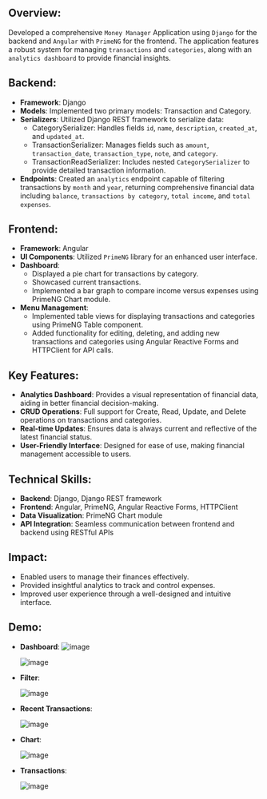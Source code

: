 ## **Overview**:
Developed a comprehensive `Money Manager` Application using `Django` for the backend and `Angular` with `PrimeNG` for the frontend. The application features a robust system for managing `transactions` and `categories`, along with an `analytics dashboard` to provide financial insights.

## **Backend**:

- **Framework**: Django
- **Models**: Implemented two primary models: Transaction and Category.
- **Serializers**: Utilized Django REST framework to serialize data:
  - CategorySerializer: Handles fields `id`, `name`, `description`, `created_at`, and `updated_at`.
  - TransactionSerializer: Manages fields such as `amount`, `transaction_date`, `transaction_type`, `note`, and `category`.
  - TransactionReadSerializer: Includes nested `CategorySerializer` to provide detailed transaction information.
- **Endpoints**: Created an `analytics` endpoint capable of filtering transactions by `month` and `year`, returning comprehensive financial data including `balance`, `transactions by category`, `total income`, and `total expenses`.

## **Frontend**:

- **Framework**: Angular
- **UI Components**: Utilized `PrimeNG` library for an enhanced user interface.
- **Dashboard**:
  - Displayed a pie chart for transactions by category.
  - Showcased current transactions.
  - Implemented a bar graph to compare income versus expenses using PrimeNG Chart module.
- **Menu Management**:
  - Implemented table views for displaying transactions and categories using PrimeNG Table component.
  - Added functionality for editing, deleting, and adding new transactions and categories using Angular Reactive Forms and HTTPClient for API calls.
    
## **Key Features**:

- **Analytics Dashboard**: Provides a visual representation of financial data, aiding in better financial decision-making.
- **CRUD Operations**: Full support for Create, Read, Update, and Delete operations on transactions and categories.
- **Real-time Updates**: Ensures data is always current and reflective of the latest financial status.
- **User-Friendly Interface**: Designed for ease of use, making financial management accessible to users.
  
## **Technical Skills**:

- **Backend**: Django, Django REST framework
- **Frontend**: Angular, PrimeNG, Angular Reactive Forms, HTTPClient
- **Data Visualization**: PrimeNG Chart module
- **API Integration**: Seamless communication between frontend and backend using RESTful APIs
    
## **Impact**:

- Enabled users to manage their finances effectively.
- Provided insightful analytics to track and control expenses.
- Improved user experience through a well-designed and intuitive interface.

## **Demo**:
- **Dashboard**:
  ![image](https://github.com/akashkumar19/money-manager/assets/68325763/42e942a3-6f56-4c64-8d58-145dbcdf8437)

  ![image](https://github.com/akashkumar19/money-manager/assets/68325763/6eeebc07-7f25-44b6-b72d-95fc40a64e7d)

- **Filter**:

  ![image](https://github.com/akashkumar19/money-manager/assets/68325763/9786fa99-b3af-495c-95b6-1e431d19c9b2)

- **Recent Transactions**:
  
  ![image](https://github.com/akashkumar19/money-manager/assets/68325763/6fb6523d-1190-4daa-b40f-5a037a458f27)

- **Chart**:
  
  ![image](https://github.com/akashkumar19/money-manager/assets/68325763/acdb625f-5f52-419d-9b80-1e4e26412a23)

- **Transactions**:
  
  ![image](https://github.com/akashkumar19/money-manager/assets/68325763/78f0776a-6327-4483-b2ac-09112d0a68e7)



